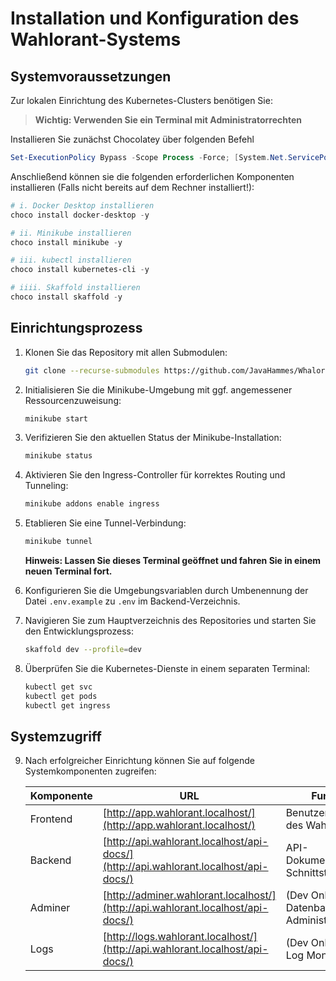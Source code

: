 # Installation und Konfiguration des Wahlorant-Systems

## Systemvoraussetzungen

Zur lokalen Einrichtung des Kubernetes-Clusters benötigen Sie:

> **Wichtig: Verwenden Sie ein Terminal mit Administratorrechten**

Installieren Sie zunächst Chocolatey über folgenden Befehl

```powershell
Set-ExecutionPolicy Bypass -Scope Process -Force; [System.Net.ServicePointManager]::SecurityProtocol = [System.Net.ServicePointManager]::SecurityProtocol -bor 3072; iex ((New-Object System.Net.WebClient).DownloadString('https://community.chocolatey.org/install.ps1'))
```

Anschließend können sie die folgenden erforderlichen Komponenten installieren (Falls nicht bereits auf dem Rechner installiert!):

```powershell
# i. Docker Desktop installieren
choco install docker-desktop -y

# ii. Minikube installieren
choco install minikube -y

# iii. kubectl installieren
choco install kubernetes-cli -y

# iiii. Skaffold installieren
choco install skaffold -y
```

## Einrichtungsprozess

1. Klonen Sie das Repository mit allen Submodulen:
   ```bash
   git clone --recurse-submodules https://github.com/JavaHammes/Whalorant.git
   ```

2. Initialisieren Sie die Minikube-Umgebung mit ggf. angemessener Ressourcenzuweisung:
   ```bash
   minikube start 
   ```

3. Verifizieren Sie den aktuellen Status der Minikube-Installation:
   ```bash
   minikube status
   ```

4. Aktivieren Sie den Ingress-Controller für korrektes Routing und Tunneling:
   ```bash
   minikube addons enable ingress
   ```

5. Etablieren Sie eine Tunnel-Verbindung:
   ```bash
   minikube tunnel
   ```
   **Hinweis: Lassen Sie dieses Terminal geöffnet und fahren Sie in einem neuen Terminal fort.**

6. Konfigurieren Sie die Umgebungsvariablen durch Umbenennung der Datei `.env.example` zu `.env` im Backend-Verzeichnis.

7. Navigieren Sie zum Hauptverzeichnis des Repositories und starten Sie den Entwicklungsprozess:
   ```bash
   skaffold dev --profile=dev
   ```

8. Überprüfen Sie die Kubernetes-Dienste in einem separaten Terminal:
   ```bash
   kubectl get svc 
   kubectl get pods 
   kubectl get ingress
   ```

## Systemzugriff

9. Nach erfolgreicher Einrichtung können Sie auf folgende Systemkomponenten zugreifen:

   | Komponente | URL | Funktion                             |
   |------------|-----|--------------------------------------|
   | Frontend   | [http://app.wahlorant.localhost/](http://app.wahlorant.localhost/) | Benutzeroberfläche des Wahlsystems   |
   | Backend    | [http://api.wahlorant.localhost/api-docs/](http://api.wahlorant.localhost/api-docs/) | API-Dokumentation und Schnittstellen |
   | Adminer    | [http://adminer.wahlorant.localhost/](http://api.wahlorant.localhost/api-docs/) | (Dev Only) Datenbank Administration  |
   | Logs    | [http://logs.wahlorant.localhost/](http://api.wahlorant.localhost/api-docs/) | (Dev Only) API-Log Monitoring  |
